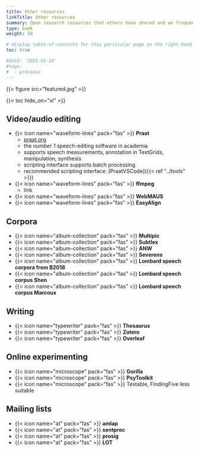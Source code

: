 ```yaml
---
title: Other resources
linkTitle: Other resources
summary: Open research resources that others have shared and we frequently use.
type: book
weight: 50

# display table-of-contents for this particular page on the right-hand side?
toc: true

#date: '2021-01-24'
#tags:
#  - previous
---
```


{{< figure src="featured.jpg" >}}

{{< toc hide_on="xl" >}}

## Video/audio editing
<!-- alternative icon: waveform -->
- {{< icon name="waveform-lines" pack="fas" >}} **Praat**
  - [praat.org](https://www.praat.org)
  - the *number 1* speech-editing software in academia
  - supports speech measurements, annotation in TextGrids, manipulation, synthesis
  - scripting interface supports batch processing
  - recommended scripting interface: [PraatVSCode]({{< ref "../tools" >}})
- {{< icon name="waveform-lines" pack="fas" >}} **ffmpeg**
  - link
- {{< icon name="waveform-lines" pack="fas" >}} **WebMAUS**
- {{< icon name="waveform-lines" pack="fas" >}} **EasyAlign**

## Corpora
- {{< icon name="album-collection" pack="fas" >}} **Multipic**
- {{< icon name="album-collection" pack="fas" >}} **Subtlex**
- {{< icon name="album-collection" pack="fas" >}} **ANW**
- {{< icon name="album-collection" pack="fas" >}} **Severens**
- {{< icon name="album-collection" pack="fas" >}} **Lombard speech corpora from B2018**
- {{< icon name="album-collection" pack="fas" >}} **Lombard speech corpus Shen**
- {{< icon name="album-collection" pack="fas" >}} **Lombard speech corpus Marcoux**

## Writing
<!-- alternative icon: file-pen -->
- {{< icon name="typewriter" pack="fas" >}} **Thesaurus**
- {{< icon name="typewriter" pack="fas" >}} **Zotero**
- {{< icon name="typewriter" pack="fas" >}} **Overleaf**

## Online experimenting
- {{< icon name="microscope" pack="fas" >}} **Gorilla**
- {{< icon name="microscope" pack="fas" >}} **PsyToolkit**
- {{< icon name="microscope" pack="fas" >}} Testable, FindingFive less suitable

## Mailing lists
- {{< icon name="at" pack="fas" >}} **amlap**
- {{< icon name="at" pack="fas" >}} **sentproc**
- {{< icon name="at" pack="fas" >}} **prosig**
- {{< icon name="at" pack="fas" >}} **LOT**
